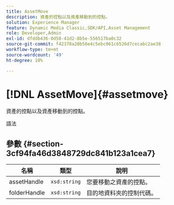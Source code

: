 ```yaml
---
title: AssetMove
description: 資產的控點以及資產移動到的控點。
solution: Experience Manager
feature: Dynamic Media Classic,SDK/API,Asset Management
role: Developer,Admin
exl-id: dfddb436-0d58-41d2-8b5e-556517ba0c32
source-git-commit: f42378a20b58e4c5ebc961c6526d7cecabc2ae38
workflow-type: tm+mt
source-wordcount: '49'
ht-degree: 10%

---
```


# [!DNL AssetMove]{#assetmove}

資產的控點以及資產移動到的控點。

語法

## 參數 {#section-3cf94fa46d3848729dc841b123a1cea7}

| 名稱 | 類型 | 說明 |
|---|---|---|
| assetHandle | `xsd:string` | 您要移動之資產的控點。 |
| folderHandle | `xsd:string` | 目的地資料夾的控制代碼。 |
